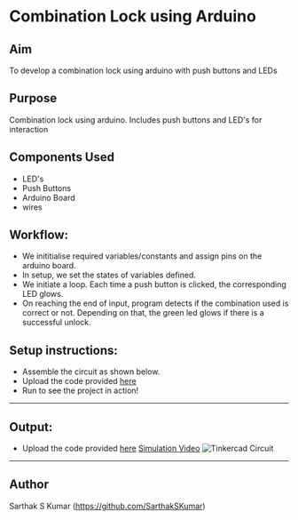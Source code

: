 # Combination Lock using Arduino
## Aim
To develop a combination lock using arduino with push buttons and LEDs
## Purpose
Combination lock using arduino. Includes push buttons and LED's for interaction

## Components Used
- LED's
- Push Buttons
- Arduino Board
- wires
## Workflow:

- We inititialise required variables/constants and assign pins on the arduino board.
- In setup, we set the states of variables defined. 
- We initiate a loop. Each time a push button is clicked, the corresponding LED glows.
- On reaching the end of input, program detects if the combination used is correct or not. Depending on that, the green led glows if there is a successful unlock.

## Setup instructions:

- Assemble the circuit as shown below.
- Upload the code provided [here](https://github.com/SarthakSKumar/IoT-Spot/blob/eaca44909b6084c5558b39605c2c37f76e3a7c05/Arduino/Combination%20Lock%20using%20Arduino/Combination_Lock_Using_Arduino.ino)
- Run to see the project in action!

---
## Output:

- Upload the code provided [here](https://github.com/SarthakSKumar/IoT-Spot/blob/eaca44909b6084c5558b39605c2c37f76e3a7c05/Arduino/Combination%20Lock%20using%20Arduino/Combination_Lock_Using_Arduino.ino)
[Simulation Video](https://github.com/SarthakSKumar/IoT-Spot/blob/d70254b42d2277a4498307de67b5766483c1da22/Arduino/Combination%20Lock%20using%20Arduino/Images/Combination_Lock_Using_Arduino_Simulation.mp4)
![Tinkercad Circuit](https://github.com/SarthakSKumar/IoT-Spot/blob/afeb7f72df42d1f51fa8661ac18d3fe8b18ef4ba/Arduino/Combination%20Lock%20using%20Arduino/Images/Circuit%20Diagram.png)

---
## Author
Sarthak S Kumar
(https://github.com/SarthakSKumar)

